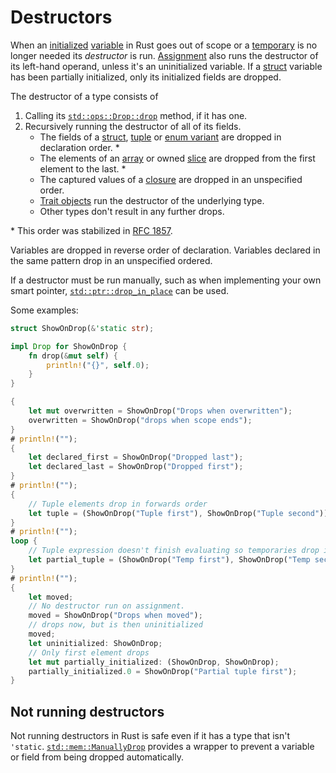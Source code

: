# Destructors

When an [initialized]&#32;[variable] in Rust goes out of scope or a [temporary]
is no longer needed its _destructor_ is run. [Assignment] also runs the
destructor of its left-hand operand, unless it's an uninitialized variable. If a
[struct] variable has been partially initialized, only its initialized fields
are dropped.

The destructor of a type consists of

1. Calling its [`std::ops::Drop::drop`] method, if it has one.
2. Recursively running the destructor of all of its fields.
    * The fields of a [struct], [tuple] or [enum variant] are dropped in
      declaration order. \*
    * The elements of an [array] or owned [slice][array] are dropped from the
      first element to the last. \*
    * The captured values of a [closure] are dropped in an unspecified order.
    * [Trait objects] run the destructor of the underlying type.
    * Other types don't result in any further drops.

\* This order was stabilized in [RFC 1857].

Variables are dropped in reverse order of declaration. Variables declared in
the same pattern drop in an unspecified ordered.

If a destructor must be run manually, such as when implementing your own smart
pointer, [`std::ptr::drop_in_place`] can be used.

Some examples:

```rust
struct ShowOnDrop(&'static str);

impl Drop for ShowOnDrop {
    fn drop(&mut self) {
        println!("{}", self.0);
    }
}

{
    let mut overwritten = ShowOnDrop("Drops when overwritten");
    overwritten = ShowOnDrop("drops when scope ends");
}
# println!("");
{
    let declared_first = ShowOnDrop("Dropped last");
    let declared_last = ShowOnDrop("Dropped first");
}
# println!("");
{
    // Tuple elements drop in forwards order
    let tuple = (ShowOnDrop("Tuple first"), ShowOnDrop("Tuple second"));
}
# println!("");
loop {
    // Tuple expression doesn't finish evaluating so temporaries drop in reverse order:
    let partial_tuple = (ShowOnDrop("Temp first"), ShowOnDrop("Temp second"), break);
}
# println!("");
{
    let moved;
    // No destructor run on assignment.
    moved = ShowOnDrop("Drops when moved");
    // drops now, but is then uninitialized
    moved;
    let uninitialized: ShowOnDrop;
    // Only first element drops
    let mut partially_initialized: (ShowOnDrop, ShowOnDrop);
    partially_initialized.0 = ShowOnDrop("Partial tuple first");
}
```

## Not running destructors

Not running destructors in Rust is safe even if it has a type that isn't
`'static`. [`std::mem::ManuallyDrop`] provides a wrapper to prevent a
variable or field from being dropped automatically.

[initialized]: glossary.html#initialized
[variable]: variables.html
[temporary]: expressions.html#temporary-lifetimes
[Assignment]: expressions/operator-expr.html#assignment-expressions
[`std::ops::Drop::drop`]: ../std/ops/trait.Drop.html
[RFC 1857]: https://github.com/rust-lang/rfcs/blob/master/text/1857-stabilize-drop-order.md
[struct]: types.html#struct-types
[tuple]: types.html#tuple-types
[enum variant]: types.html#enumerated-types
[array]: types.html#array-and-slice-types
[closure]: types.html#closure-types
[Trait objects]: types.html#trait-objects
[`std::ptr::drop_in_place`]: ../std/ptr/fn.drop_in_place.html
[`std::mem::forget`]: ../std/mem/fn.forget.html
[`std::mem::ManuallyDrop`]: ../std/mem/union.ManuallyDrop.html
